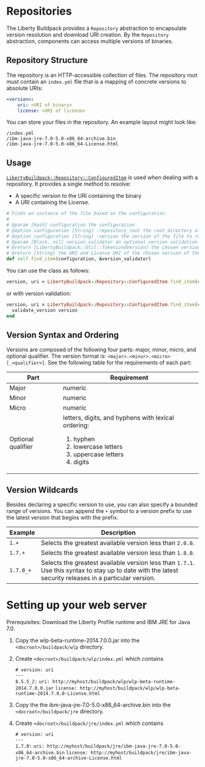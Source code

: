 # Repositories
The Liberty Buildpack provides a `Repository` abstraction to encapsulate version resolution and download URI creation. By the `Repository` abstraction, components can access multiple versions of binaries.  

## Repository Structure
The repository is an HTTP-accessible collection of files.  The repository root must contain an `index.yml` file that is a mapping of concrete versions to absolute URIs:
```yaml
<version>: 
    uri: <URI of binary>
    license: <URI of license>
```

You can store your files in the repository. An example layout might look like:

```
/index.yml
/ibm-java-jre-7.0-5.0-x86_64-archive.bin
/ibm-java-jre-7.0-5.0-x86_64-License.html
```

## Usage

[`LibertyBuildpack::Repository::ConfiguredItem`][] is used when dealing with a repository.  It provides a single method to resolve:

* A specific version to the URI containing the binary
* A URI containing the License.

```ruby
# Finds an instance of the file based on the configuration.
#
# @param [Hash] configuration the configuration
# @option configuration [String] :repository_root the root directory of the repository
# @option configuration [String] :version the version of the file to resolve
# @param [Block, nil] version_validator an optional version validation block
# @return [LibertyBuildpack::Util::TokenizedVersion] the chosen version of the file
# @return [String] the URI and License URI of the chosen version of the file
def self.find_item(configuration, &version_validator)
```

You can use the class as follows:

```ruby
version, uri = LibertyBuildpack::Repository::ConfiguredItem.find_item(configuration)
```

or with version validation:

```ruby
version, uri = LibertyBuildpack::Repository::ConfiguredItem.find_item(configuration) do |version|
  validate_version version
end
```

## Version Syntax and Ordering
Versions are composed of the following four parts: major, minor, micro, and optional qualifier. The version format is: `<major>.<minor>.<micro>[_<qualifier>]`.  See the following table for the requirements of each part:

| Part | Requirement
| ---- | -----------
| Major | numeric
| Minor | numeric
| Micro | numeric
| Optional qualifier | letters, digits, and hyphens with lexical ordering: <ol><li>hyphen</li><li>lowercase letters</li><li>uppercase letters</li><li>digits</li></ol>


## Version Wildcards
Besides declaring a specific version to use, you can also specify a bounded range of versions.  You can append the `+` symbol to a version prefix to use the latest version that begins with the prefix.

| Example | Description
| ------- | -----------
| `1.+`   	| Selects the greatest available version less than `2.0.0`.
| `1.7.+` 	| Selects the greatest available version less than `1.8.0`.
| `1.7.0_+` | Selects the greatest available version less than `1.7.1`. Use this syntax to stay up to date with the latest security releases in a particular version.


[`LibertyBuildpack::Repository::ConfiguredItem`]: ../lib/liberty_buildpack/repository/configured_item.rb

# Setting up your web server

Prerequisites: Download the Liberty Profile runtime and IBM JRE for Java 7.0.

1. Copy the wlp-beta-runtime-2014.7.0.0.jar into the `<docroot>/buildpack/wlp` directory.
2. Create `<docroot>/buildpack/wlp/index.yml` which contains  
	
	`# version: uri`  
	`---`  
	`8.5.5_2:` 
	    `uri: http://myhost/buildpack/wlp/wlp-beta-runtime-2014.7.0.0.jar` 
	    `license: http://myhost/buildpack/wlp/wlp-beta-runtime-2014.7.0.0-License.html` 
	
3. Copy the the ibm-java-jre-7.0-5.0-x86_64-archive.bin into the `<docroot>/buildpack/jre` directory.
4. Create `<docroot>/buildpack/jre/index.yml` which contains  
	
	`# version: uri`  
	`---`  
	`1.7.0:` 
	    `uri: http://myhost/buildpack/jre/ibm-java-jre-7.0-5.0-x86_64-archive.bin`
	    `license: http://myhost/buildpack/jre/ibm-java-jre-7.0-5.0-x86_64-archive-License.html`  